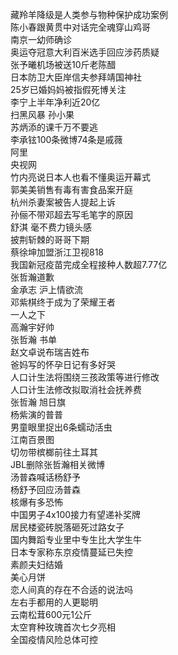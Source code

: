 藏羚羊降级是人类参与物种保护成功案例  
陈小春跟黄贯中对话完全魂穿山鸡哥  
南京一幼师确诊  
奥运夺冠意大利百米选手回应涉药质疑  
张予曦机场被送10斤老陈醋  
日本防卫大臣岸信夫参拜靖国神社  
25岁已婚妈妈被指假死博关注  
李宁上半年净利近20亿  
扫黑风暴 孙小果  
苏炳添的课千万不要逃  
李承铉100条微博74条是戚薇  
阿里  
央视网  
竹内亮说日本人也看不懂奥运开幕式  
郭美美销售有毒有害食品案开庭  
杭州杀妻案被告人提起上诉  
孙俪不带邓超去写毛笔字的原因  
舒淇 毫不费力镜头感  
披荆斩棘的哥哥下期  
蔡徐坤加盟浙江卫视818  
我国新冠疫苗完成全程接种人数超7.77亿  
张哲瀚道歉  
金承志 沪上情欲流  
邓紫棋终于成为了荣耀王者  
一人之下  
高瀚宇好帅  
张哲瀚 书单  
赵文卓说布瑞吉姓布  
爸妈写的怀孕日记有多好哭  
人口计生法将围绕三孩政策等进行修改  
人口计生法修改拟取消社会抚养费  
张哲瀚 旭日旗  
杨紫演的普普  
男童眼里捉出6条蠕动活虫  
江南百景图  
切勿带槟榔前往土耳其  
JBL删除张哲瀚相关微博  
汤普森喊话杨舒予  
杨舒予回应汤普森  
核爆有多恐怖  
中国男子4x100接力有望递补奖牌  
居民楼瓷砖脱落砸死过路女子  
国内舞蹈专业里中专生比大学生牛  
日本专家称东京疫情蔓延已失控  
素颜夫妇结婚  
美心月饼  
恋人间真的存在不合适的说法吗  
左右手都用的人更聪明  
云南松茸600元1公斤  
太空育种玫瑰首次七夕亮相  
全国疫情风险总体可控  
